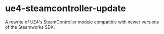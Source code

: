 # ue4-steamcontroller-update
A rewrite of UE4's SteamController module compatible with newer versions of the Steamworks SDK.
